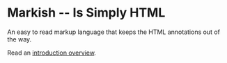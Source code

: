 #  Markish -- Is Simply HTML

An easy to read markup language that keeps the HTML annotations out of the way.

Read an [introduction overview][mish].

[mish]:  https://pcanz.github.io/markish/markish.ish.html
